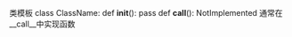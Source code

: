 类模板
class ClassName:
  def __init__():
    pass
  def __call__():
    NotImplemented
通常在__call__中实现函数
